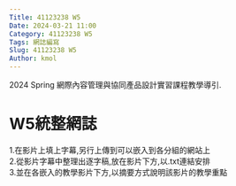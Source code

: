 ```yaml
---
Title: 41123238 W5
Date: 2024-03-21 11:00
Category: 41123238 W5
Tags: 網誌編寫
Slug: 41123238 W5
Author: kmol
---
```


2024 Spring 網際內容管理與協同產品設計實習課程教學導引.

<!-- PELICAN_END_SUMMARY -->

# W5統整網誌

1.在影片上填上字幕,另行上傳到可以嵌入到各分組的網站上<br>
2.從影片字幕中整理出逐字稿,放在影片下方,以.txt連結安排<br>
3.並在各嵌入的教學影片下方,以摘要方式說明該影片的教學重點<br>